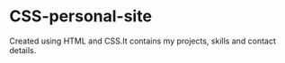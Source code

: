 # CSS-personal-site 
Created using HTML and CSS.It contains my projects, skills and contact details.
